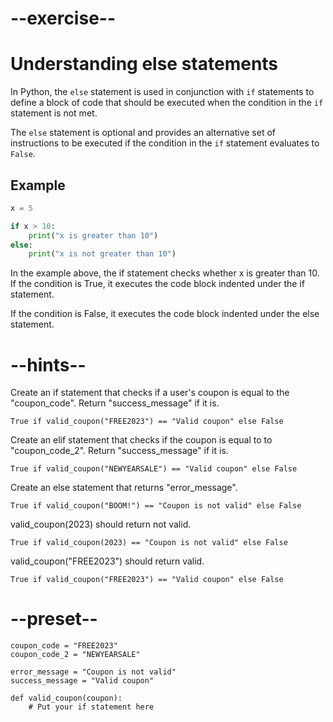# --exercise--

# Understanding else statements

In Python, the `else` statement is used in conjunction with `if` statements to define a block of code that should be executed when the condition in the `if` statement is not met.

The `else` statement is optional and provides an alternative set of instructions to be executed if the condition in the `if` statement evaluates to `False`.

## Example

```python
x = 5

if x > 10:
    print("x is greater than 10")
else:
    print("x is not greater than 10")
```

In the example above, the if statement checks whether x is greater than 10. If the condition is True, it executes the code block indented under the if statement. 

If the condition is False, it executes the code block indented under the else statement.

# --hints--

Create an if statement that checks if a user's coupon is equal to the "coupon_code". Return "success_message" if it is.

```
True if valid_coupon("FREE2023") == "Valid coupon" else False
```

Create an elif statement that checks if the coupon is equal to to "coupon_code_2". Return "success_message" if it is.

```
True if valid_coupon("NEWYEARSALE") == "Valid coupon" else False
```

Create an else statement that returns "error_message".

```
True if valid_coupon("BOOM!") == "Coupon is not valid" else False
```

valid_coupon(2023) should return not valid.

```
True if valid_coupon(2023) == "Coupon is not valid" else False
``` 

valid_coupon("FREE2023") should return valid.

```
True if valid_coupon("FREE2023") == "Valid coupon" else False
```

# --preset--

```
coupon_code = "FREE2023"
coupon_code_2 = "NEWYEARSALE"

error_message = "Coupon is not valid"
success_message = "Valid coupon"

def valid_coupon(coupon):
    # Put your if statement here
```